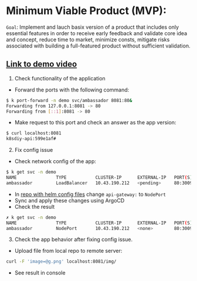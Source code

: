 # Minimum Viable Product (MVP):

`Goal`: Implement and lauch basix version of a product that includes only essential features in order to receive early feedback and validate core idea and concept,
reduce time to market, minimize consts, mitigate risks associated with building a full-featured product without sufficient validation.

## [Link to demo video](https://drive.google.com/file/d/1bsbCrDLBlJqXVR_-t9qdhhWslv8TtA8w/view?usp=sharing)

1. Check functionality of the application
- Forward the ports with the following command:
```bash
$ k port-forward -n demo svc/ambassador 8081:80&
Forwarding from 127.0.0.1:8081 -> 80
Forwarding from [::1]:8081 -> 80
```
- Make request to this port and check an answer as the app version:
```bash
$ curl localhost:8081
k8sdiy-api:599e1af#
```

2. Fix config issue
- Check network config of the app:
```bash
$ k get svc -n demo
NAME               TYPE           CLUSTER-IP      EXTERNAL-IP   PORT(S)               AGE
ambassador         LoadBalancer   10.43.190.212   <pending>     80:30092/TCP          84s
```
- In [repo with helm config files](https://github.com/vit-um/go-demo-app/blob/master/helm/values.yaml) change `api-gateway:` to `NodePort`
- Sync and apply these changes using ArgoCD
- Check the result
```bash
✗ k get svc -n demo
NAME               TYPE           CLUSTER-IP      EXTERNAL-IP   PORT(S)         AGE
ambassador         NodePort       10.43.190.212   <none>        80:30092/TCP    84s
```

3. Check the app behavior after fixing config issue.
- Upload file from local repo to remote server:
```bash
curl -F 'image=@g.png' localhost:8081/img/
```
- See result in console
